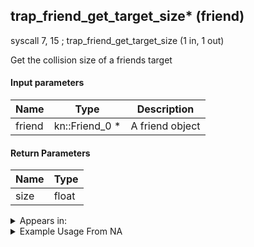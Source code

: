 ## trap_friend_get_target_size* (friend)

syscall 7, 15 ; trap_friend_get_target_size (1 in, 1 out)

Get the collision size of a friends target

#### Input parameters
| Name | Type | Description
|------|------|------------
| friend   | kn::Friend_0 *   | A friend object


#### Return Parameters
| Name | Type
|------|-----
| size   | float   


<details>
	<summary>Appears in:</summary>

</details>

<details>
	<summary>Example Usage From NA</summary>

</details>

